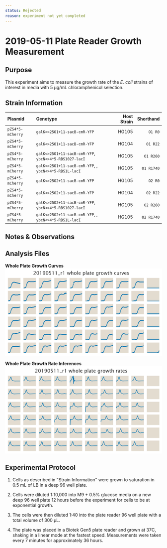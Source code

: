 ```yaml
---
status: Rejected
reason: experiment not yet completed
---
```


# 2019-05-11 Plate Reader Growth Measurement

## Purpose
This experiment aims to measure the growth rate of the *E. coli* strains of interest in media with 5 µg/mL chloramphenicol selection.

## Strain Information

| Plasmid | Genotype | Host Strain | Shorthand |
| :------ | :------- | ----------: | --------: |
| `pZS4*5-mCherry`| `galK<>25O1+11-sacB-cmR-YFP` |  HG105 |`O1 R0` |
| `pZS4*5-mCherry`| `galK<>25O1+11-sacB-cmR-YFP` |  HG104 |`O1 R22` |
| `pZS4*5-mCherry`| `galK<>25O1+11-sacB-cmR-YFP`, `ybcN<>4*5-RBS1027-lacI` |  HG105 |`O1 R260` |
| `pZS4*5-mCherry`| `galK<>25O1+11-sacB-cmR-YFP`, , `ybcN<>4*5-RBS1L-lacI` |  HG105 |`O1 R1740` |
| `pZS4*5-mCherry`| `galK<>25O2+11-sacB-cmR-YFP` |  HG105 |`O2 R0` |
| `pZS4*5-mCherry`| `galK<>25O2+11-sacB-cmR-YFP` |  HG104 |`O2 R22` |
| `pZS4*5-mCherry`| `galK<>25O2+11-sacB-cmR-YFP`, `ybcN<>4*5-RBS1027-lacI` |  HG105 |`O2 R260` |
| `pZS4*5-mCherry`| `galK<>25O2+11-sacB-cmR-YFP`, , `ybcN<>4*5-RBS1L-lacI` |  HG105 |`O2 R1740` |

## Notes & Observations


## Analysis Files

**Whole Plate Growth Curves**
![plate layout](output/growth_plate_summary.png)

**Whole Plate Growth Rate Inferences**
![plate layout](output/growth_rate_summary.png)

## Experimental Protocol

1. Cells as described in "Strain Information" were grown to saturation in 0.5 mL
of LB in a deep 96 well plate.

2. Cells were diluted 1:10,000 into M9 + 0.5% glucose media on a new deep 96
well plate 12 hours before the experiment for cells to be at exponential growth.

3. The cells were then diluted 1:40 into the plate reader 96 well plate with a
total volume of 300 µL.

4. The plate was placed in a Biotek Gen5 plate reader and grown at 37C, shaking
in a linear mode at the fastest speed. Measurements were taken every 7 minutes
for approximately 36 hours.
